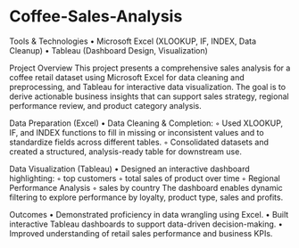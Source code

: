 # Coffee-Sales-Analysis
Tools & Technologies
	•	Microsoft Excel (XLOOKUP, IF, INDEX, Data Cleanup)
	•	Tableau (Dashboard Design, Visualization)

Project Overview
This project presents a comprehensive sales analysis for a coffee retail dataset using Microsoft Excel for data cleaning and preprocessing, and Tableau for interactive data visualization. The goal is to derive actionable business insights that can support sales strategy, regional performance review, and product category analysis.

Data Preparation (Excel)
	•	Data Cleaning & Completion:
	◦	Used XLOOKUP, IF, and INDEX functions to fill in missing or inconsistent values and to standardize fields across different tables.
	◦	Consolidated datasets and created a structured, analysis-ready table for downstream use.
 
Data Visualization (Tableau)
	•	Designed an interactive dashboard highlighting:
	◦	top customers
	◦	total sales of product over time
	◦	Regional Performance Analysis
	◦	sales by country
The dashboard enables dynamic filtering to explore performance by loyalty, product type, sales and profits.

Outcomes
	•	Demonstrated proficiency in data wrangling using Excel.
	•	Built interactive Tableau dashboards to support data-driven decision-making.
	•	Improved understanding of retail sales performance and business KPIs.
